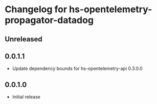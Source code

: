 # Changelog for hs-opentelemetry-propagator-datadog

## Unreleased

## 0.0.1.1

- Update dependency bounds for hs-opentelemetry-api 0.3.0.0

## 0.0.1.0

- Initial release
